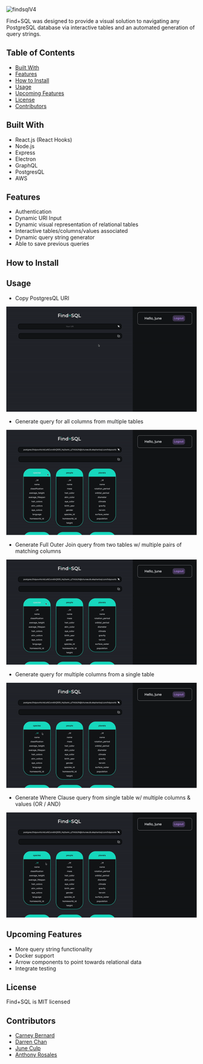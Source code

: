 ![findsqlV4](https://user-images.githubusercontent.com/42005760/139176192-88005487-9deb-47e0-95f0-fb2b914c0f43.png)


Find+SQL was designed to provide a visual solution to navigating any PostgreSQL database via interactive tables and an automated generation of query strings.

## Table of Contents

* [Built With](#built-with)
* [Features](#features)
* [How to Install](#how-to-install)
* [Usage](#usage)
* [Upcoming Features](#upcoming-features)
* [License](#license)
* [Contributors](#contributors)

## Built With

* React.js (React Hooks)
* Node.js
* Express
* Electron
* GraphQL
* PostgresQL
* AWS

## Features

* Authentication
* Dynamic URI Input
* Dynamic visual representation of relational tables
* Interactive tables/columns/values associated
* Dynamic query string generator
* Able to save previous queries

## How to Install

## Usage

* Copy PostgresQL URI

![screen-gif](./URI.gif)
* Generate query for all columns from multiple tables

![screen-gif2](./multipletables.gif)
* Generate Full Outer Join query from two tables w/ multiple pairs of matching columns

![screen-gif3](./fullouterjoin.gif)
* Generate query for multiple columns from a single table

![screen-gif4](./multiplecolumns.gif)
* Generate Where Clause query from single table w/ multiple columns & values (OR / AND)

![screen-gif5](./whereclause.gif)

## Upcoming Features

* More query string functionality
* Docker support
* Arrow components to point towards relational data
* Integrate testing

## License

Find+SQL is MIT licensed

## Contributors

* [Carney Bernard](https://github.com/EBERNARD2)
* [Darren Chan](https://github.com/DarrenChan18)
* [June Culp](https://github.com/juneculp)
* [Anthony Rosales](https://github.com/anthonybarcelorosales)
